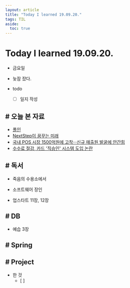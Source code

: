 ```yaml
---
layout: article
title: "Today I learned 19.09.20."
tags: TIL
aside:
  toc: true
---
```


# Today I learned 19.09.20.
- 금요일
- 늦잠 잤다.
- todo

  - [ ] 일지 작성



## # 오늘 본 자료

- [폴인](https://stibee.com/api/v1.0/emails/share/5Q79nU0sEyc89PZt5w2y33XDKDYE_w==)
- [NextStep이 꿈꾸는 미래](https://brunch.co.kr/@javajigi/13?fbclid=IwAR2Uz_t_0qQeF1vZljcN5PvWUf8pypRZCpVScYI0dhQlW1rzWdIrskfGQfc)
- [국내 POS 시장 1500억원에 고착···신규 매출원 발굴에 안간힘](http://m.etnews.com/201205040189?obj=Tzo4OiJzdGRDbGFzcyI6Mjp7czo3OiJyZWZlcmVyIjtOO3M6NzoiZm9yd2FyZCI7czoxMzoid2ViIHRvIG1vYmlsZSI7fQ%3D%3D#_enliple)
- [수수료 절감, 카드 '직승인' 시스템 도입 논란](http://www.seoulfn.com/news/articleView.html?idxno=316098)

## # 독서

- 죽음의 수용소에서

- 소프트웨어 장인

- 업스타트 11장, 12장

  

## # DB

- 예습 3장



## # Spring



## # Project

- 한 것
  - [ ] 